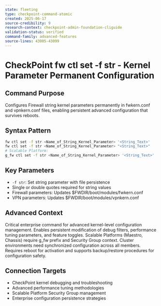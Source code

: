 ```yaml
---
state: fleeting
type: checkpoint-command-atomic
created: 2025-06-17
source-credibility: 9
research-context: checkpoint-admin-foundation-cliguide
validation-status: verified
command-family: advanced-features
source-lines: 43005-43099
---
```


# CheckPoint fw ctl set -f str - Kernel Parameter Permanent Configuration

## Command Purpose
Configures Firewall string kernel parameters permanently in fwkern.conf and vpnkern.conf files, enabling persistent advanced configuration that survives reboots.

## Syntax Pattern
```bash
fw ctl set -f str <Name_of_String_Kernel_Parameter> '<String_Text>'
fw ctl set -f str <Name_of_String_Kernel_Parameter> "<String_Text>"
# Scalable Platform:
g_fw ctl set -f str <Name_of_String_Kernel_Parameter> '<String_Text>'
```

## Key Parameters
- `-f str`: Set string parameter with file persistence
- Single or double quotes required for string values
- Firewall parameters: Updates $FWDIR/boot/modules/fwkern.conf
- VPN parameters: Updates $FWDIR/boot/modules/vpnkern.conf

## Advanced Context
Critical enterprise command for advanced kernel-level configuration management. Enables persistent modification of debug filters, performance tuning parameters, and feature toggles. Scalable Platforms (Maestro, Chassis) require g_fw prefix and Security Group context. Cluster environments need synchronized configuration across all members. Requires reboot for activation and supports backup/restore procedures for configuration safety.

## Connection Targets
- CheckPoint kernel debugging and troubleshooting
- Advanced performance tuning methodologies
- Scalable Platform Security Group management
- Enterprise configuration persistence strategies
